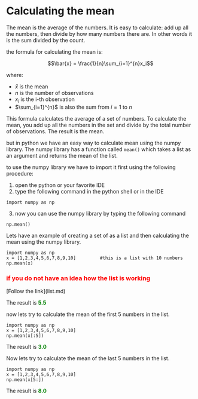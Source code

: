 # Calculating the mean

The mean is the average of the numbers. It is easy to calculate: add up all the numbers, then divide by how many numbers there are. In other words it is the sum divided by the count.

the formula for calculating the mean is:

$$\bar{x} = \frac{1}{n}\sum_{i=1}^{n}x_i$$

where:
- $\bar{x}$ is the mean
- $n$ is the number of observations
- $x_i$ is the i-th observation
- $\sum_{i=1}^{n}$ is also the sum from ${i=1}$ to ${n}$ 

This formula calculates the average of a set of numbers. To calculate the mean, you add up all the numbers in the set and divide by the total number of observations. The result is the mean.

but in python we have an easy way to calculate mean using the numpy library. The numpy library has a function called `mean()` which takes a list as an argument and returns the mean of the list.

to use the numpy library we have to import it first using the following procedure:

1. open the python or your favorite IDE
2. type the following command in the python shell or in the IDE
```
import numpy as np
```
3. now you can use the numpy library by typing the following command
```
np.mean()
```

Lets have an example of creating a set of as a list and then calculating the mean using the numpy library.

```
import numpy as np
x = [1,2,3,4,5,6,7,8,9,10]         #this is a list with 10 numbers
np.mean(x)
```
<h3><span style="color: #ff0000;">if you do not have an idea how the list is working</span></h3> [Follow the link](list.md)

The result is <b><span style="color:green"> 5.5 </span></b>

now lets try to calculate the mean of the first 5 numbers in the list.

```
import numpy as np
x = [1,2,3,4,5,6,7,8,9,10]
np.mean(x[:5])
```
The result is <b><span style="color:green"> 3.0 </span></b>

Now lets try to calculate the mean of the last 5 numbers in the list.

```
import numpy as np
x = [1,2,3,4,5,6,7,8,9,10]
np.mean(x[5:])
```
The result is <b><span style="color:green"> 8.0 </span></b>
